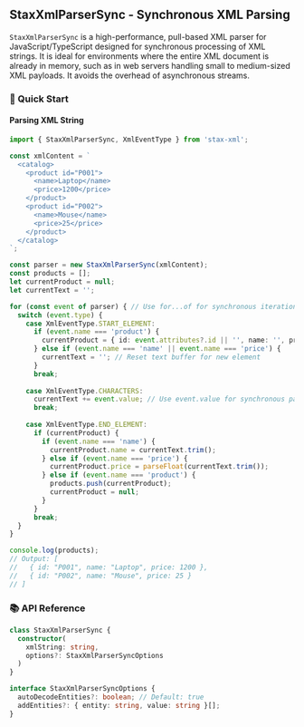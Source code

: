 ## StaxXmlParserSync - Synchronous XML Parsing

`StaxXmlParserSync` is a high-performance, pull-based XML parser for JavaScript/TypeScript designed for synchronous processing of XML strings. It is ideal for environments where the entire XML document is already in memory, such as in web servers handling small to medium-sized XML payloads. It avoids the overhead of asynchronous streams.

### 🔧 Quick Start

#### Parsing XML String

```typescript
import { StaxXmlParserSync, XmlEventType } from 'stax-xml';

const xmlContent = `
  <catalog>
    <product id="P001">
      <name>Laptop</name>
      <price>1200</price>
    </product>
    <product id="P002">
      <name>Mouse</name>
      <price>25</price>
    </product>
  </catalog>
`;

const parser = new StaxXmlParserSync(xmlContent);
const products = [];
let currentProduct = null;
let currentText = '';

for (const event of parser) { // Use for...of for synchronous iteration
  switch (event.type) {
    case XmlEventType.START_ELEMENT:
      if (event.name === 'product') {
        currentProduct = { id: event.attributes?.id || '', name: '', price: 0 };
      } else if (event.name === 'name' || event.name === 'price') {
        currentText = ''; // Reset text buffer for new element
      }
      break;
      
    case XmlEventType.CHARACTERS:
      currentText += event.value; // Use event.value for synchronous parser
      break;
      
    case XmlEventType.END_ELEMENT:
      if (currentProduct) {
        if (event.name === 'name') {
          currentProduct.name = currentText.trim();
        } else if (event.name === 'price') {
          currentProduct.price = parseFloat(currentText.trim());
        } else if (event.name === 'product') {
          products.push(currentProduct);
          currentProduct = null;
        }
      }
      break;
  }
}

console.log(products);
// Output: [
//   { id: "P001", name: "Laptop", price: 1200 },
//   { id: "P002", name: "Mouse", price: 25 }
// ]
```

### 📚 API Reference

```typescript
class StaxXmlParserSync {
  constructor(
    xmlString: string,
    options?: StaxXmlParserSyncOptions
  )
}

interface StaxXmlParserSyncOptions {
  autoDecodeEntities?: boolean; // Default: true
  addEntities?: { entity: string, value: string }[];
}
```
